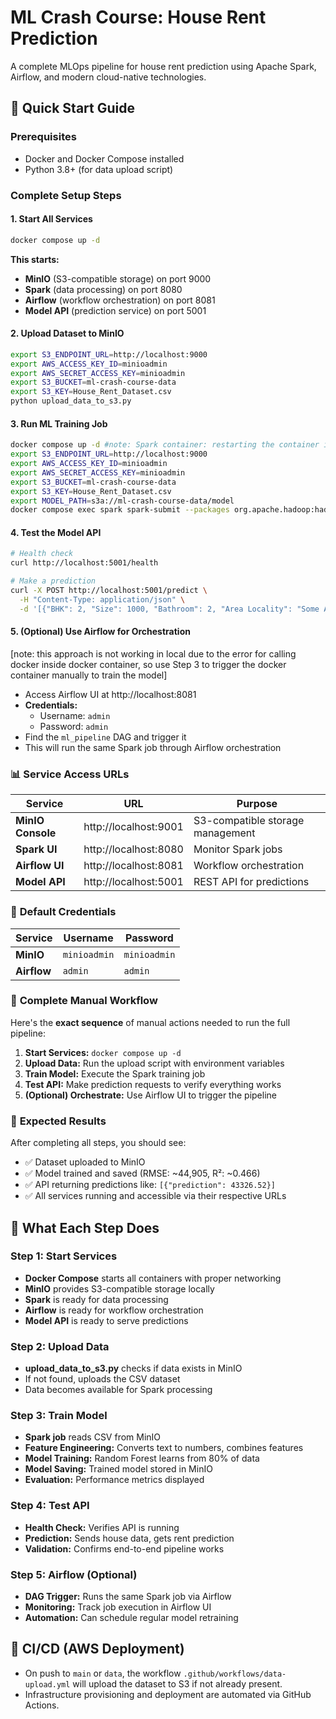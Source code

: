 # ML Crash Course: House Rent Prediction

A complete MLOps pipeline for house rent prediction using Apache Spark, Airflow, and modern cloud-native technologies.

## 🚀 Quick Start Guide

### Prerequisites
- Docker and Docker Compose installed
- Python 3.8+ (for data upload script)

### Complete Setup Steps

#### 1. **Start All Services**
```bash
docker compose up -d
```

**This starts:**
- **MinIO** (S3-compatible storage) on port 9000
- **Spark** (data processing) on port 8080  
- **Airflow** (workflow orchestration) on port 8081
- **Model API** (prediction service) on port 5001

#### 2. **Upload Dataset to MinIO**
```bash
export S3_ENDPOINT_URL=http://localhost:9000
export AWS_ACCESS_KEY_ID=minioadmin
export AWS_SECRET_ACCESS_KEY=minioadmin
export S3_BUCKET=ml-crash-course-data
export S3_KEY=House_Rent_Dataset.csv
python upload_data_to_s3.py
```

#### 3. **Run ML Training Job**
```bash
docker compose up -d #note: Spark container: restarting the container itself would trigger the job, so the below trigger may not be required at all since the docker-compose.yml would build the image defined in Dockerfile inside `spark_jobs` folder
export S3_ENDPOINT_URL=http://localhost:9000
export AWS_ACCESS_KEY_ID=minioadmin
export AWS_SECRET_ACCESS_KEY=minioadmin
export S3_BUCKET=ml-crash-course-data
export S3_KEY=House_Rent_Dataset.csv
export MODEL_PATH=s3a://ml-crash-course-data/model
docker compose exec spark spark-submit --packages org.apache.hadoop:hadoop-aws:3.3.2 /opt/bitnami/spark_jobs/preprocess_and_train.py
```

#### 4. **Test the Model API**
```bash
# Health check
curl http://localhost:5001/health

# Make a prediction
curl -X POST http://localhost:5001/predict \
  -H "Content-Type: application/json" \
  -d '[{"BHK": 2, "Size": 1000, "Bathroom": 2, "Area Locality": "Some Area", "City": "Mumbai", "Furnishing Status": "Furnished", "Tenant Preferred": "Family", "Point of Contact": "Contact Owner"}]'
```

#### 5. **(Optional) Use Airflow for Orchestration**
[note: this approach is not working in local due to the error for calling docker inside docker container, so use Step 3 to trigger the docker container manually to train the model]
- Access Airflow UI at http://localhost:8081
- **Credentials:** 
  - Username: `admin`
  - Password: `admin`
- Find the `ml_pipeline` DAG and trigger it 
- This will run the same Spark job through Airflow orchestration

### 📊 **Service Access URLs**

| Service | URL | Purpose |
|---------|-----|---------|
| **MinIO Console** | http://localhost:9001 | S3-compatible storage management |
| **Spark UI** | http://localhost:8080 | Monitor Spark jobs |
| **Airflow UI** | http://localhost:8081 | Workflow orchestration |
| **Model API** | http://localhost:5001 | REST API for predictions |

### 🔑 **Default Credentials**

| Service | Username | Password |
|---------|----------|----------|
| **MinIO** | `minioadmin` | `minioadmin` |
| **Airflow** | `admin` | `admin` |

### 📝 **Complete Manual Workflow**

Here's the **exact sequence** of manual actions needed to run the full pipeline:

1. **Start Services:** `docker compose up -d`
2. **Upload Data:** Run the upload script with environment variables
3. **Train Model:** Execute the Spark training job
4. **Test API:** Make prediction requests to verify everything works
5. **(Optional) Orchestrate:** Use Airflow UI to trigger the pipeline

### 🎯 **Expected Results**

After completing all steps, you should see:
- ✅ Dataset uploaded to MinIO
- ✅ Model trained and saved (RMSE: ~44,905, R²: ~0.466)
- ✅ API returning predictions like: `[{"prediction": 43326.52}]`
- ✅ All services running and accessible via their respective URLs

## 🔄 **What Each Step Does**

### **Step 1: Start Services**
- **Docker Compose** starts all containers with proper networking
- **MinIO** provides S3-compatible storage locally
- **Spark** is ready for data processing
- **Airflow** is ready for workflow orchestration
- **Model API** is ready to serve predictions

### **Step 2: Upload Data**
- **upload_data_to_s3.py** checks if data exists in MinIO
- If not found, uploads the CSV dataset
- Data becomes available for Spark processing

### **Step 3: Train Model**
- **Spark job** reads CSV from MinIO
- **Feature Engineering:** Converts text to numbers, combines features
- **Model Training:** Random Forest learns from 80% of data
- **Model Saving:** Trained model stored in MinIO
- **Evaluation:** Performance metrics displayed

### **Step 4: Test API**
- **Health Check:** Verifies API is running
- **Prediction:** Sends house data, gets rent prediction
- **Validation:** Confirms end-to-end pipeline works

### **Step 5: Airflow (Optional)**
- **DAG Trigger:** Runs the same Spark job via Airflow
- **Monitoring:** Track job execution in Airflow UI
- **Automation:** Can schedule regular model retraining

## 🚀 **CI/CD (AWS Deployment)**

- On push to `main` or `data`, the workflow `.github/workflows/data-upload.yml` will upload the dataset to S3 if not already present.
- Infrastructure provisioning and deployment are automated via GitHub Actions.